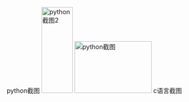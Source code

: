 python截图
<img width="70" height="194" alt="python截图2" src="https://github.com/user-attachments/assets/1116f753-d830-4904-83cb-f0bb2dac6d54" />
<img width="173" height="117" alt="python截图" src="https://github.com/user-attachments/assets/afd12525-ca7b-4536-b22f-cf416d3576e0" />
c语言截图
